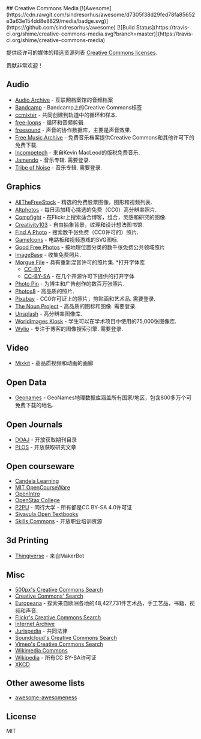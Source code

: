 <div class="github-widget" data-repo="shime/creative-commons-media"></div>
<script async src="https://pagead2.googlesyndication.com/pagead/js/adsbygoogle.js"></script><ins class="adsbygoogle" style="display:block" data-ad-client="ca-pub-6890694312814945" data-ad-slot="5473692530" data-ad-format="auto"  data-full-width-responsive="true"></ins>
## Creative Commons Media [![Awesome](https://cdn.rawgit.com/sindresorhus/awesome/d7305f38d29fed78fa85652e3a63e154dd8e8829/media/badge.svg)](https://github.com/sindresorhus/awesome) [![Build Status](https://travis-ci.org/shime/creative-commons-media.svg?branch=master)](https://travis-ci.org/shime/creative-commons-media)

提供经许可的媒体的精选资源列表 [Creative Commons licenses](https://creativecommons.org/licenses/).

贡献非常欢迎！

## Audio
* [Audio Archive](https://archive.org/details/audio) - 互联网档案馆的音频档案
* [Bandcamp](https://bandcamp.com/tag/creative-commons) -  Bandcamp上的Creative Commons标签
* [ccmixter](http://ccmixter.org/) - 共同创建到轨道中的循环和样本.
* [free-loops](http://free-loops.com/) - 循环和音频剪辑.
* [freesound](http://www.freesound.org/) - 声音的协作数据库，主要是声音效果.
* [Free Music Archive](https://www.freemusicarchive.org/) - 免费音乐档案提供Creative Commons和其他许可下的免费下载.
* [Incompetech](http://incompetech.com/music/) - 来自Kevin MacLeod的版税免费音乐.
* [Jamendo](http://jamendo.com)   - 音乐专辑.  需要登录.
* [Tribe of Noise](http://www.tribeofnoise.com/)   - 音乐专辑.  需要登录.

## Graphics

* [AllTheFreeStock](http://allthefreestock.com/) - 精选的免费股票图像，图形和视频列表.
* [Altphotos](https://altphotos.com) - 每日添加精心挑选的免费（CC0）高分辨率照片.
* [Compfight](http://www.compfight.com/) - 在Flickr上搜索适合博客，组合，灵感和研究的图像.
* [Creativity103](http://creativity103.com/) - 自由抽象背景，纹理和设计想法图书馆.
* [Find A Photo](http://finda.photo/) - 搜索数千张免费（CC0许可的）照片.
* [GameIcons](http://game-icons.net/) - 电路板和视频游戏的SVG图标.
* [Good Free Photos](https://www.goodfreephotos.com) - 按地理位置分类的数千张免费公共领域照片
* [ImageBase](http://imagebase.net/) - 收集免费照片.
* [Morgue File](http://www.morguefile.com/archive/) - 具有重新混音许可的照片集.
*打开字体库 
  + [CC-BY](https://fontlibrary.org/en/search?license=CC-BY) 
  + [CC-BY-SA](https://fontlibrary.org/en/search?license=CC-BY-SA) - 在几个开源许可下提供的打开字体
* [Photo Pin](http://photopin.com/) - 为博主和广告创作的数百万张照片.
* [Photos8](http://photos8.com/) - 高品质的照片.
* [Pixabay](https://pixabay.com/)   -  CC0许可证上的照片，剪贴画和艺术品.  需要登录.
* [The Noun Project](http://thenounproject.com/)   - 高品质的图标和图像.  需要登录.
* [Unsplash](https://unsplash.com/) - 高分辨率图像库.
* [WorldImages Kiosk](http://worldimages.sjsu.edu/) - 学生可以在学术项目中使用的75,000张图像库.
* [Wylio](http://wylio.com/)   - 专注于博客的图像搜索引擎.  需要登录.

## Video

* [Mixkit](https://mixkit.co/) - 高品质视频和动画的画廊

## Open Data

* [Geonames](http://www.geonames.org/) -  GeoNames地理数据库涵盖所有国家/地区，包含800多万个可免费下载的地名.

## Open Journals

* [DOAJ](https://doaj.org/) - 开放获取期刊目录
* [PLOS](https://www.plos.org/) - 开放获取研究文章

## Open courseware

* [Candela Learning](https://courses.candelalearning.com/catalog/lumen)
* [MIT OpenCourseWare](http://ocw.mit.edu)
* [OpenIntro](https://www.openintro.org/)
* [OpenStax College](https://www.openstaxcollege.org/)
* [P2PU](https://www.p2pu.org/en/) - 同行大学 - 所有都是CC BY-SA 4.0许可证
* [Siyavula Open Textbooks](http://www.siyavula.com/work-oer.html#BOOKS)
* [Skills Commons](https://www.skillscommons.org/) - 开放职业培训资源

## 3d Printing

* [Thingiverse](https://www.thingiverse.com/) - 来自MakerBot

## Misc

* [500px's Creative Commons Search](http://500px.com/creativecommons)
* [Creative Commons' Search](http://search.creativecommons.org/)
* [Europeana](http://www.europeana.eu/portal/) - 探索来自欧洲各地的48,427,731件艺术品，手工艺品，书籍，视频和声音. 
* [Flickr's Creative Commons Search](https://www.flickr.com/creativecommons/)
* [Internet Archive](https://archive.org) 
* [Jurispedia](http://jurispedia.org) - 共同法律
* [Soundcloud's Creative Commons Search](https://soundcloud.com/search/sounds?filter.license=to_share)
* [Vimeo's Creative Commons Search](http://vimeo.com/creativecommons)
* [Wikimedia Commons](http://commons.wikimedia.org/)
* [Wikipedia](https://wikipedia.org) - 所有CC BY-SA许可证
* [XKCD](https://xkcd.com/)

## Other awesome lists

* [awesome-awesomeness](https://github.com/bayandin/awesome-awesomeness)

## License

MIT
